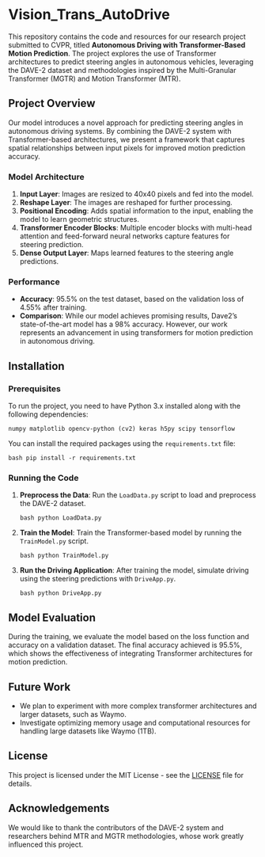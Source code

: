 # Vision_Trans_AutoDrive

This repository contains the code and resources for our research project submitted to CVPR, titled **Autonomous Driving with Transformer-Based Motion Prediction**. The project explores the use of Transformer architectures to predict steering angles in autonomous vehicles, leveraging the DAVE-2 dataset and methodologies inspired by the Multi-Granular Transformer (MGTR) and Motion Transformer (MTR).

## Project Overview

Our model introduces a novel approach for predicting steering angles in autonomous driving systems. By combining the DAVE-2 system with Transformer-based architectures, we present a framework that captures spatial relationships between input pixels for improved motion prediction accuracy.

### Model Architecture

1. **Input Layer**: Images are resized to 40x40 pixels and fed into the model.
2. **Reshape Layer**: The images are reshaped for further processing.
3. **Positional Encoding**: Adds spatial information to the input, enabling the model to learn geometric structures.
4. **Transformer Encoder Blocks**: Multiple encoder blocks with multi-head attention and feed-forward neural networks capture features for steering prediction.
5. **Dense Output Layer**: Maps learned features to the steering angle predictions.

### Performance

- **Accuracy**: 95.5% on the test dataset, based on the validation loss of 4.55% after training.
- **Comparison**: While our model achieves promising results, Dave2’s state-of-the-art model has a 98% accuracy. However, our work represents an advancement in using transformers for motion prediction in autonomous driving.

## Installation

### Prerequisites

To run the project, you need to have Python 3.x installed along with the following dependencies:

```numpy matplotlib opencv-python (cv2) keras h5py scipy tensorflow ```

You can install the required packages using the `requirements.txt` file:

```bash pip install -r requirements.txt```

### Running the Code

1. **Preprocess the Data**:
   Run the `LoadData.py` script to load and preprocess the DAVE-2 dataset.

   ```bash python LoadData.py```

2. **Train the Model**:
   Train the Transformer-based model by running the `TrainModel.py` script.

   ```bash python TrainModel.py```

3. **Run the Driving Application**:
   After training the model, simulate driving using the steering predictions with `DriveApp.py`.

   ```bash python DriveApp.py```

## Model Evaluation

During the training, we evaluate the model based on the loss function and accuracy on a validation dataset. The final accuracy achieved is 95.5%, which shows the effectiveness of integrating Transformer architectures for motion prediction.

## Future Work

- We plan to experiment with more complex transformer architectures and larger datasets, such as Waymo.
- Investigate optimizing memory usage and computational resources for handling large datasets like Waymo (1TB).

## License

This project is licensed under the MIT License - see the [LICENSE](LICENSE) file for details.

## Acknowledgements

We would like to thank the contributors of the DAVE-2 system and researchers behind MTR and MGTR methodologies, whose work greatly influenced this project.

